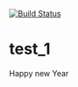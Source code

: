 [![Build Status](https://dev.azure.com/aldudin/aldudin/_apis/build/status/aldudin.test_1?branchName=master)](https://dev.azure.com/aldudin/aldudin/_build/latest?definitionId=4&branchName=master)
# test_1

Happy new Year
